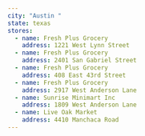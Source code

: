 ```yaml
---
city: "Austin "
state: texas
stores:
  - name: Fresh Plus Grocery
    address: 1221 West Lynn Street
  - name: Fresh Plus Grocery
    address: 2401 San Gabriel Street
  - name: Fresh Plus Grocery
    address: 408 East 43rd Street
  - name: Fresh Plus Grocery
    address: 2917 West Anderson Lane
  - name: Sunrise Minimart Inc
    address: 1809 West Anderson Lane
  - name: Live Oak Market
    address: 4410 Manchaca Road
---
```

